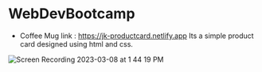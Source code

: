 # WebDevBootcamp
* Coffee Mug link : https://jk-productcard.netlify.app
Its a simple product card designed using html and css.

![Screen Recording 2023-03-08 at 1 44 19 PM](https://user-images.githubusercontent.com/86514109/223658683-8fbcb67c-5a8e-4093-a6e0-8dc3b020e56f.gif)
